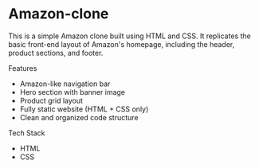 # Amazon-clone

This is a simple Amazon clone built using HTML and CSS. It replicates the basic front-end layout of Amazon's homepage, including the header, product sections, and footer.

 Features

- Amazon-like navigation bar
- Hero section with banner image
- Product grid layout
- Fully static website (HTML + CSS only)
- Clean and organized code structure
  
 Tech Stack

- HTML
- CSS



